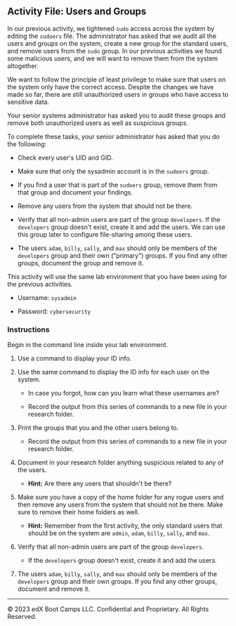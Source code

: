 ## Activity File: Users and Groups

In our previous activity, we tightened `sudo` access across the system by editing the `sudoers` file. The administrator has asked that we audit all the users and groups on the system, create a new group for the standard users, and remove users from the `sudo` group. In our previous activities we found some malicious users, and we will want to remove them from the system altogether.

 We want to follow the principle of least privilege to make sure that users on the system only have the correct access. Despite the changes we have made so far, there are still unauthorized users in groups who have access to sensitive data.

 Your senior systems administrator has asked you to audit these groups and remove both unauthorized users as well as suspicious groups.

To complete these tasks, your senior administrator has asked that you do the following:

- Check every user's UID and GID.

- Make sure that only the sysadmin account is in the `sudoers` group.

- If you find a user that is part of the `sudoers` group, remove them from that group and document your findings.

- Remove any users from the system that should not be there.

- Verify that all non-admin users are part of the group `developers`. If the `developers` group doesn't exist, create it and add the users. We can use this group later to configure file-sharing among these users.

- The users `adam`, `billy`, `sally`, and `max` should only be members of the `developers` group and their own ("primary") groups. If you find any other groups, document the group and remove it.

This activity will use the same lab environment that you have been using for the previous activities.

- Username: `sysadmin`   

- Password: `cybersecurity`

### Instructions

Begin in the command line inside your lab environment.

1. Use a command to display your ID info.

2. Use the same command to display the ID info for each user on the system.

    - In case you forgot, how can you learn what these usernames are?

    - Record the output from this series of commands to a new file in your research folder.

3. Print the groups that you and the other users belong to.

    - Record the output from this series of commands to a new file in your research folder.

4. Document in your research folder anything suspicious related to any of the users.

    - **Hint:** Are there any users that shouldn't be there?

5. Make sure you have a copy of the home folder for any rogue users and then remove any users from the system that should not be there. Make sure to remove their home folders as well.  

   - **Hint:** Remember from the first activity, the only standard users that should be on the system are `admin`, `adam`, `billy`, `sally`, and `max`.

6. Verify that all non-admin users are part of the group `developers`.

    - If the `developers` group doesn't exist, create it and add the users.

7. The users `adam`, `billy`, `sally`, and `max` should only be members of the `developers` group and their own groups. If you find any other groups, document and remove it.

---

© 2023 edX Boot Camps LLC. Confidential and Proprietary. All Rights Reserved.
